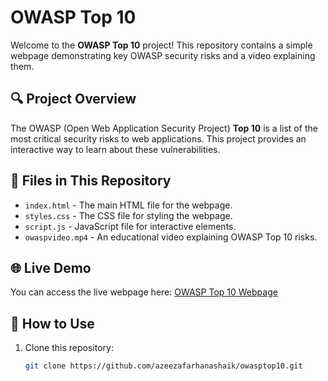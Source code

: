 # OWASP Top 10

Welcome to the **OWASP Top 10** project! This repository contains a simple webpage demonstrating key OWASP security risks and a video explaining them.

## 🔍 Project Overview

The OWASP (Open Web Application Security Project) **Top 10** is a list of the most critical security risks to web applications. This project provides an interactive way to learn about these vulnerabilities.

## 📂 Files in This Repository

- `index.html` - The main HTML file for the webpage.
- `styles.css` - The CSS file for styling the webpage.
- `script.js` - JavaScript file for interactive elements.
- `owaspvideo.mp4` - An educational video explaining OWASP Top 10 risks.

## 🌐 Live Demo

You can access the live webpage here: [OWASP Top 10 Webpage](https://azeezafarhanashaik.github.io/owasptop10/)

## 🚀 How to Use

1. Clone this repository:
   ```bash
   git clone https://github.com/azeezafarhanashaik/owasptop10.git
